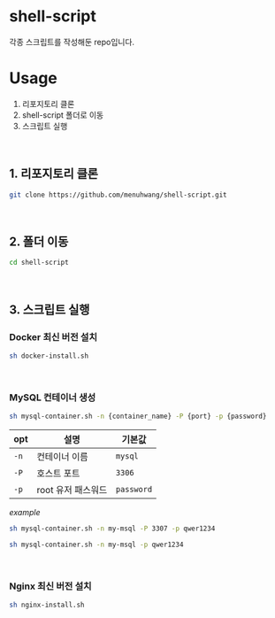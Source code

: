 # shell-script
각종 스크립트를 작성해둔 repo입니다.

# Usage
1. 리포지토리 클론
2. shell-script 폴더로 이동
3. 스크립트 실행

<br>

## 1. 리포지토리 클론
```sh
git clone https://github.com/menuhwang/shell-script.git
```

<br>

## 2. 폴더 이동
```sh
cd shell-script
```

<br>

## 3. 스크립트 실행

### Docker 최신 버전 설치
```sh
sh docker-install.sh
```

<br>

### MySQL 컨테이너 생성
```sh
sh mysql-container.sh -n {container_name} -P {port} -p {password}
```
|opt|설명|기본값|
|-----|-----|------|
|`-n`|컨테이너 이름|`mysql`|
|`-P`|호스트 포트|`3306`|
|`-p`|root 유저 패스워드|`password`|

_example_
```sh
sh mysql-container.sh -n my-msql -P 3307 -p qwer1234
```
```sh
sh mysql-container.sh -n my-msql -p qwer1234
```

<br>

### Nginx 최신 버전 설치
```sh
sh nginx-install.sh
```

<br>
